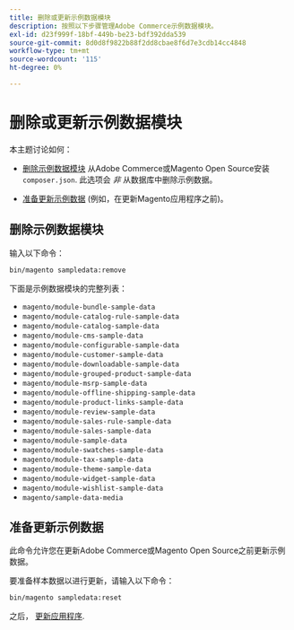 ```yaml
---
title: 删除或更新示例数据模块
description: 按照以下步骤管理Adobe Commerce示例数据模块。
exl-id: d23f999f-18bf-449b-be23-bdf392dda539
source-git-commit: 8d0d8f9822b88f2dd8cbae8f6d7e3cdb14cc4848
workflow-type: tm+mt
source-wordcount: '115'
ht-degree: 0%

---
```


# 删除或更新示例数据模块

本主题讨论如何：

* [删除示例数据模块](#remove-sample-data-modules) 从Adobe Commerce或Magento Open Source安装 `composer.json`. 此选项会 *非* 从数据库中删除示例数据。

* [准备更新示例数据](#prepare-to-update-sample-data) (例如，在更新Magento应用程序之前)。

## 删除示例数据模块

输入以下命令：

```bash
bin/magento sampledata:remove
```

下面是示例数据模块的完整列表：

* `magento/module-bundle-sample-data`
* `magento/module-catalog-rule-sample-data`
* `magento/module-catalog-sample-data`
* `magento/module-cms-sample-data`
* `magento/module-configurable-sample-data`
* `magento/module-customer-sample-data`
* `magento/module-downloadable-sample-data`
* `magento/module-grouped-product-sample-data`
* `magento/module-msrp-sample-data`
* `magento/module-offline-shipping-sample-data`
* `magento/module-product-links-sample-data`
* `magento/module-review-sample-data`
* `magento/module-sales-rule-sample-data`
* `magento/module-sales-sample-data`
* `magento/module-sample-data`
* `magento/module-swatches-sample-data`
* `magento/module-tax-sample-data`
* `magento/module-theme-sample-data`
* `magento/module-widget-sample-data`
* `magento/module-wishlist-sample-data`
* `magento/sample-data-media`

## 准备更新示例数据

此命令允许您在更新Adobe Commerce或Magento Open Source之前更新示例数据。

要准备样本数据以进行更新，请输入以下命令：

```bash
bin/magento sampledata:reset
```

之后， [更新应用程序](../tutorials/uninstall.md#update-the-application).
